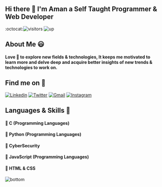 ## Hi there 👋 I'm Aman a Self Taught Programmer & Web Developer   
:octocat:![visitors](https://visitor-badge.laobi.icu/badge?page_id=aman-raza.visitor-badge)
![up](https://png2.cleanpng.com/sh/217ebfc361319835628260caadacddb1/L0KzQYm3U8ExN5x7j5H0aYP2gLBuTgBieJZ3RdRAboTsfri0kPFzfKoye95ycD3kgsW0gB9td6MyfNdsb4LkhLr9hb1paZ9sgdDwLXbvcbi0kPlkfKZ3feU2NXHkQ7boVslmOWQ7S6Q3OUS7SIK9VMkyPWM1Tqs6OEG6SYO5Vb5xdpg=/kisspng-paper-bunting-party-clip-art-color-decorative-hanging-flag-pictures-5aa3ea69e13632.9488164915206918179225.png)
## About Me :smiley: 
#### Love :blue_heart: to explore new fields & technologies, It keeps me motivated to learn more and delve deep and acquire better insights of new trends & technologies to work on.

## Find me on :mag_right: 

<a href="https://www.linkedin.com/in/aman-r-558b38186/" target="_blank"><img src="https://img.shields.io/badge/-Linkedin-blue?style=flat-square&logo=Linkedin&logoColor=white" alt="Linkedin"></a> 
<a href="https://twitter.com/_amanraza" target="_blank"><img src="https://img.shields.io/badge/-Twitter-1ca0f1?style=flat-square&labelColor=1ca0f1&logo=twitter&logoColor=white" alt="Twitter"></a> 
<a href="mailto:amanraza1234@gmail.com" target="_blank"><img src="https://img.shields.io/badge/-Gmail-c14438?style=flat-square&logo=Gmail&logoColor=white" alt="Gmail"></a>
<a href="https://instagram.com/amanrazaonline/" target="_blank"><img src="https://img.shields.io/badge/-Instagram-C13584?style=flat-square&labelColor=C13584&logo=instagram&logoColor=white" alt="Instagram"></a>

## Languages & Skills :dart:

#### :radio_button: C (Programming Languages)
#### :radio_button: Python (Programming Languages)
#### :radio_button: CyberSecurity
#### :radio_button: JavaScript (Programming Languages)
#### :radio_button: HTML & CSS

![bottom](https://png2.cleanpng.com/sh/d950a5ebede9dcb9055ddb5b33d80d4d/L0KzQYm3UsE6N5RwfZH0aYP2gLBuTgNqdJl0jdd9dHWwc7r7mgNkaaFqRdRAaXznebBuTflkd58ye9H1b4Kwc7r7mb1jfZpxfNt3Zz3rf73zjCcuapJog9l7b4XxdH68gchjP2Q1S9Y5ZHa7SXA7Usg0PWE8TqMAMUmzSIm6WMc5PWY7RuJ3Zx==/kisspng-silhouette-cityscape-building-icon-color-city-building-hollow-background-5a8b7303d0df89.4283507615190883878556.png)
